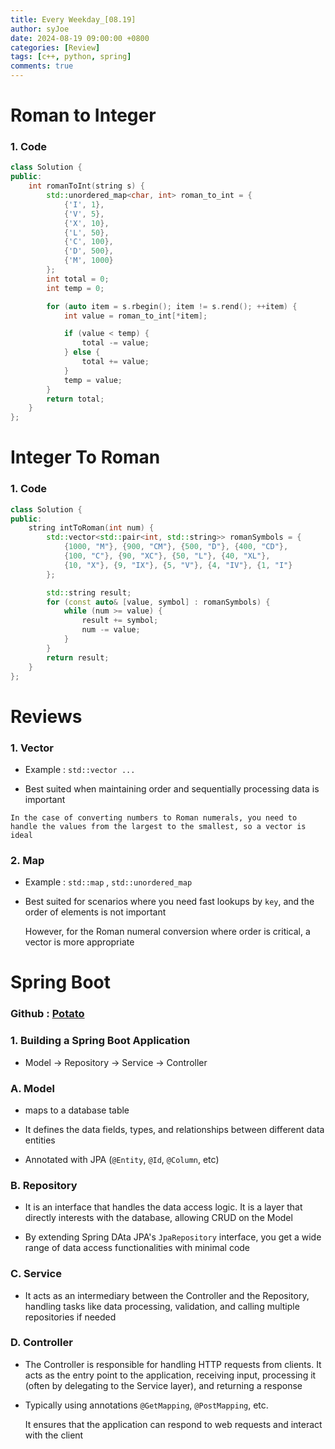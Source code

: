 ```yaml
---
title: Every Weekday_[08.19]
author: syJoe
date: 2024-08-19 09:00:00 +0800
categories: [Review]
tags: [c++, python, spring]
comments: true
---
```


# Roman to Integer

### 1. Code
```c++
class Solution {
public:
    int romanToInt(string s) {
        std::unordered_map<char, int> roman_to_int = {
            {'I', 1},
            {'V', 5},
            {'X', 10},
            {'L', 50},
            {'C', 100},
            {'D', 500},
            {'M', 1000}
        };
        int total = 0;
        int temp = 0;

        for (auto item = s.rbegin(); item != s.rend(); ++item) {
            int value = roman_to_int[*item];

            if (value < temp) {
                total -= value;
            } else {
                total += value;
            }
            temp = value;
        }
        return total;
    }
};
```

# Integer To Roman

### 1. Code
```c++
class Solution {
public:
    string intToRoman(int num) {
        std::vector<std::pair<int, std::string>> romanSymbols = {
            {1000, "M"}, {900, "CM"}, {500, "D"}, {400, "CD"},
            {100, "C"}, {90, "XC"}, {50, "L"}, {40, "XL"},
            {10, "X"}, {9, "IX"}, {5, "V"}, {4, "IV"}, {1, "I"}
        };

        std::string result;
        for (const auto& [value, symbol] : romanSymbols) {
            while (num >= value) {
                result += symbol;
                num -= value;
            }
        }
        return result;
    }
};
```

# Reviews

### 1. **Vector**
   - Example : ```std::vector ...```
    
   - Best suited when maintaining order and sequentially processing data is important

    In the case of converting numbers to Roman numerals, you need to handle the values from the largest to the smallest, so a vector is ideal

### 2. **Map**

   - Example : ```std::map``` , ```std::unordered_map```

   - Best suited for scenarios where you need fast lookups by `key`, and the order of elements is not important

        However, for the Roman numeral conversion where order is critical, a vector is more appropriate


# Spring Boot 

### Github : [Potato](https://github.com/TrioL1/potato)

### 1. **Building a Spring Boot Application**

   - Model -> Repository -> Service -> Controller


### **A. Model**

   - maps to a database table

   - It defines the data fields, types, and relationships between different data entities

   - Annotated with JPA (`@Entity`, `@Id`, `@Column`, etc)

### **B. Repository**

   - It is an interface that handles the data access logic. It is a layer that directly interests with the database, allowing CRUD on the Model

   - By extending Spring DAta JPA's `JpaRepository` interface, you get a wide range of data access functionalities with minimal code

### **C. Service**

   - It acts as an intermediary between the Controller and the Repository, handling tasks like data processing, validation, and calling multiple repositories if needed

### **D. Controller**

   - The Controller is responsible for handling HTTP requests from clients. It acts as the entry point to the application, receiving input, processing it (often by delegating to the Service layer), and returning a response

   - Typically using annotations `@GetMapping`, `@PostMapping`, etc. 
    
        It ensures that the application can respond to web requests and interact with the client
